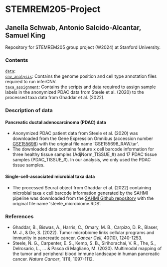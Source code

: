 # STEMREM205-Project
## Janella Schwab, Antonio Salcido-Alcantar, Samuel King

Repository for STEMREM205 group project (W2024) at Stanford University. <br>

### Contents

[`data`](link): <br>
[`cnv_analysis`](https://github.com/janeschwab/STEMREM205-Project/tree/main/cnv_analysis): Contains the genome position and cell type annotation files required to run inferCNV. <br>
[`taxa_assignment`](https://github.com/janeschwab/STEMREM205-Project/tree/main/taxa_assignment): Contains the scripts and data required to assign sample labels in the anonymized PDAC data from Steele et al. (2020) to the processed taxa data from Ghaddar et al. (2022).

### Description of data
#### Pancreatic ductal adenocarcinoma (PDAC) data
-  Anonymized PDAC patient data from Steele et al. (2020) was downloaded from the Gene Expression Omnibus (accession number [GSE155698](https://www.ncbi.nlm.nih.gov/geo/query/acc.cgi?acc=GSE155698)) with the original file name 'GSE155698_RAW.tar'.
-  The downloaded data contains feature x cell barcode information for three healthy tissue samples (AdjNorm_TISSUE_#) and 17 PDAC tissue samples (PDAC_TISSUE_#). In our analysis, we only used the PDAC tissue samples.
#### Single-cell-associated microbial taxa data
- The processed Seurat object from Ghaddar et al. (2022) containing microbial taxa x cell barcode information generated by the SAHMI pipeline was downloaded from the [SAHMI Github repository](https://github.com/sjdlabgroup/SAHMI/tree/main/PDAC%20data) with the original file name 'steele_microbiome.RDS'.

### References
- Ghaddar, B., Biswas, A., Harris, C., Omary, M. B., Carpizo, D. R., Blaser, M. J., & De, S. (2022). Tumor microbiome links cellular programs and immunity in pancreatic cancer. *Cancer Cell*, 40(10), 1240-1253.
- Steele, N. G., Carpenter, E. S., Kemp, S. B., Sirihorachai, V. R., The, S., Delrosario, L., ... & Pasca di Magliano, M. (2020). Multimodal mapping of the tumor and peripheral blood immune landscape in human pancreatic cancer. *Nature Cancer*, 1(11), 1097-1112.
